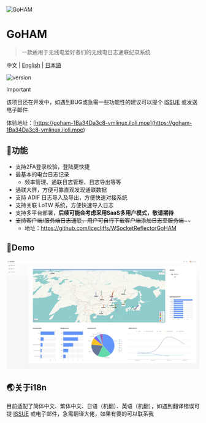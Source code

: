 ![GoHAM](https://socialify.git.ci/icecliffs/GoHAM/image?language=1&name=1&owner=1&pattern=Floating%20Cogs&theme=Light)


# GoHAM

> 一款适用于无线电爱好者们的无线电日志通联纪录系统

中文 | [English](./README-en.md) | [日本語](./README-jp.md)

![version](https://img.shields.io/github/v/release/IceCliffs/GoHAM?include_prereleases&label=version)

> [!IMPORTANT]
> 该项目还在开发中，如遇到BUG或急需一些功能性的建议可以提个 [ISSUE](https://github.com/icecliffs/GoHAM/issues) 或发送电子邮件

体验地址：[https://goham-1Ba34Da3c8-vmlinux.iloli.moe](https://goham-1Ba34Da3c8-vmlinux.iloli.moe)

## 🔧功能

- 支持2FA登录校验，登陆更快捷
- 最基本的电台日志记录
  - 频率管理、通联日志管理、日志导出等等
- 通联大屏，方便可靠直观发现通联数据
- 支持 ADIF 日志导入及导出，方便快速对接系统
- 支持关联 LoTW 系统，方便快速导入日志
- 支持多平台部署，**后续可能会考虑采用SaaS多用户模式，敬请期待**
- ~~支持客户端/服务端日志通联，用户可自行下载客户端添加日志至服务端~~~~
  - 地址：https://github.com/icecliffs/WSocketReflectorGoHAM


## 🐴Demo

![](assets/1.jpg)

## 🌏关于i18n

目前适配了简体中文、繁体中文、日语（机翻）、英语（机翻），如遇到翻译错误可提 [ISSUE](https://github.com/icecliffs/GoHAM/issues) 或电子邮件，急需翻译大佬，如果有要的可以联系我
